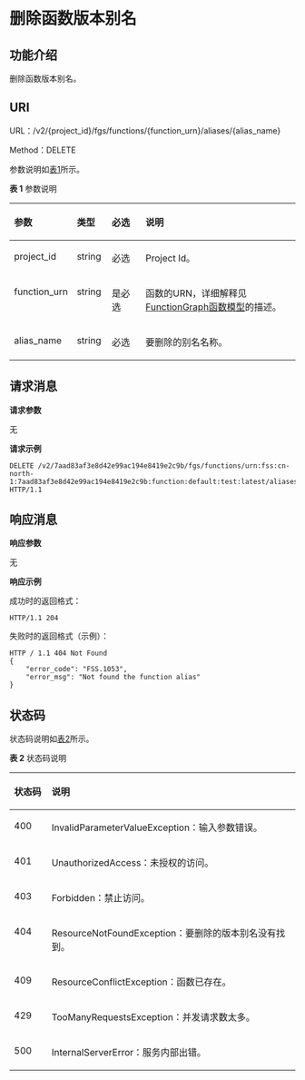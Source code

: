 # 删除函数版本别名<a name="functiongraph_06_0116"></a>

## 功能介绍<a name="section28380432"></a>

删除函数版本别名。

## URI<a name="section54097300"></a>

URL：/v2/\{project\_id\}/fgs/functions/\{function\_urn\}/aliases/\{alias\_name\}

Method：DELETE

参数说明如[表1](#d0e4678)所示。

**表 1**  参数说明

<a name="d0e4678"></a>
<table><thead align="left"><tr id="row21202295"><th class="cellrowborder" valign="top" width="19.39193919391939%" id="mcps1.2.5.1.1"><p id="p39664343"><a name="p39664343"></a><a name="p39664343"></a>参数</p>
</th>
<th class="cellrowborder" valign="top" width="12.241224122412241%" id="mcps1.2.5.1.2"><p id="p58695195"><a name="p58695195"></a><a name="p58695195"></a>类型</p>
</th>
<th class="cellrowborder" valign="top" width="12.241224122412241%" id="mcps1.2.5.1.3"><p id="p56690348"><a name="p56690348"></a><a name="p56690348"></a>必选</p>
</th>
<th class="cellrowborder" valign="top" width="56.12561256125613%" id="mcps1.2.5.1.4"><p id="p28515441"><a name="p28515441"></a><a name="p28515441"></a>说明</p>
</th>
</tr>
</thead>
<tbody><tr id="row28049362"><td class="cellrowborder" valign="top" width="19.39193919391939%" headers="mcps1.2.5.1.1 "><p id="p57405881"><a name="p57405881"></a><a name="p57405881"></a>project_id</p>
</td>
<td class="cellrowborder" valign="top" width="12.241224122412241%" headers="mcps1.2.5.1.2 "><p id="p19364747"><a name="p19364747"></a><a name="p19364747"></a>string</p>
</td>
<td class="cellrowborder" valign="top" width="12.241224122412241%" headers="mcps1.2.5.1.3 "><p id="p25040690"><a name="p25040690"></a><a name="p25040690"></a>必选</p>
</td>
<td class="cellrowborder" valign="top" width="56.12561256125613%" headers="mcps1.2.5.1.4 "><p id="p15030038"><a name="p15030038"></a><a name="p15030038"></a>Project Id。</p>
</td>
</tr>
<tr id="row1052618"><td class="cellrowborder" valign="top" width="19.39193919391939%" headers="mcps1.2.5.1.1 "><p id="p18153235"><a name="p18153235"></a><a name="p18153235"></a>function_urn</p>
</td>
<td class="cellrowborder" valign="top" width="12.241224122412241%" headers="mcps1.2.5.1.2 "><p id="p61125965"><a name="p61125965"></a><a name="p61125965"></a>string</p>
</td>
<td class="cellrowborder" valign="top" width="12.241224122412241%" headers="mcps1.2.5.1.3 "><p id="p52256160"><a name="p52256160"></a><a name="p52256160"></a>是必选</p>
</td>
<td class="cellrowborder" valign="top" width="56.12561256125613%" headers="mcps1.2.5.1.4 "><p id="p4890547"><a name="p4890547"></a><a name="p4890547"></a>函数的URN，详细解释见<a href="FunctionGraph函数模型.md">FunctionGraph函数模型</a>的描述。</p>
</td>
</tr>
<tr id="row60589998"><td class="cellrowborder" valign="top" width="19.39193919391939%" headers="mcps1.2.5.1.1 "><p id="p8842810"><a name="p8842810"></a><a name="p8842810"></a>alias_name</p>
</td>
<td class="cellrowborder" valign="top" width="12.241224122412241%" headers="mcps1.2.5.1.2 "><p id="p45179006"><a name="p45179006"></a><a name="p45179006"></a>string</p>
</td>
<td class="cellrowborder" valign="top" width="12.241224122412241%" headers="mcps1.2.5.1.3 "><p id="p35620899"><a name="p35620899"></a><a name="p35620899"></a>必选</p>
</td>
<td class="cellrowborder" valign="top" width="56.12561256125613%" headers="mcps1.2.5.1.4 "><p id="p66720593"><a name="p66720593"></a><a name="p66720593"></a>要删除的别名名称。</p>
</td>
</tr>
</tbody>
</table>

## 请求消息<a name="section17113655"></a>

**请求参数**

无

**请求示例**

```
DELETE /v2/7aad83af3e8d42e99ac194e8419e2c9b/fgs/functions/urn:fss:cn-north-1:7aad83af3e8d42e99ac194e8419e2c9b:function:default:test:latest/aliases/dev HTTP/1.1
```

## 响应消息<a name="section19805170"></a>

**响应参数**

无

**响应示例**

成功时的返回格式：

```
HTTP/1.1 204
```

失败时的返回格式（示例）：

```
HTTP / 1.1 404 Not Found
{
	"error_code": "FSS.1053",
	"error_msg": "Not found the function alias"
}
```

## 状态码<a name="section44028806"></a>

状态码说明如[表2](#d0e4770)所示。

**表 2**  状态码说明

<a name="d0e4770"></a>
<table><thead align="left"><tr id="row26742857"><th class="cellrowborder" valign="top" width="13.13%" id="mcps1.2.3.1.1"><p id="p18687798"><a name="p18687798"></a><a name="p18687798"></a>状态码</p>
</th>
<th class="cellrowborder" valign="top" width="86.87%" id="mcps1.2.3.1.2"><p id="p37316651"><a name="p37316651"></a><a name="p37316651"></a>说明</p>
</th>
</tr>
</thead>
<tbody><tr id="row2749905"><td class="cellrowborder" valign="top" width="13.13%" headers="mcps1.2.3.1.1 "><p id="p21415759"><a name="p21415759"></a><a name="p21415759"></a>400</p>
</td>
<td class="cellrowborder" valign="top" width="86.87%" headers="mcps1.2.3.1.2 "><p id="p56954958"><a name="p56954958"></a><a name="p56954958"></a>InvalidParameterValueException：输入参数错误。</p>
</td>
</tr>
<tr id="row42832582"><td class="cellrowborder" valign="top" width="13.13%" headers="mcps1.2.3.1.1 "><p id="p46887080"><a name="p46887080"></a><a name="p46887080"></a>401</p>
</td>
<td class="cellrowborder" valign="top" width="86.87%" headers="mcps1.2.3.1.2 "><p id="p39757151"><a name="p39757151"></a><a name="p39757151"></a>UnauthorizedAccess：未授权的访问。</p>
</td>
</tr>
<tr id="row1677875119419"><td class="cellrowborder" valign="top" width="13.13%" headers="mcps1.2.3.1.1 "><p id="p10778851154119"><a name="p10778851154119"></a><a name="p10778851154119"></a>403</p>
</td>
<td class="cellrowborder" valign="top" width="86.87%" headers="mcps1.2.3.1.2 "><p id="p1777885117416"><a name="p1777885117416"></a><a name="p1777885117416"></a>Forbidden：禁止访问。</p>
</td>
</tr>
<tr id="row22270046"><td class="cellrowborder" valign="top" width="13.13%" headers="mcps1.2.3.1.1 "><p id="p59043311"><a name="p59043311"></a><a name="p59043311"></a>404</p>
</td>
<td class="cellrowborder" valign="top" width="86.87%" headers="mcps1.2.3.1.2 "><p id="p17778888"><a name="p17778888"></a><a name="p17778888"></a>ResourceNotFoundException：要删除的版本别名没有找到。</p>
</td>
</tr>
<tr id="row13226134732114"><td class="cellrowborder" valign="top" width="13.13%" headers="mcps1.2.3.1.1 "><p id="p14179142824616"><a name="p14179142824616"></a><a name="p14179142824616"></a>409</p>
</td>
<td class="cellrowborder" valign="top" width="86.87%" headers="mcps1.2.3.1.2 "><p id="p517912813469"><a name="p517912813469"></a><a name="p517912813469"></a>ResourceConflictException：函数已存在。</p>
</td>
</tr>
<tr id="row25792272"><td class="cellrowborder" valign="top" width="13.13%" headers="mcps1.2.3.1.1 "><p id="p8799273"><a name="p8799273"></a><a name="p8799273"></a>429</p>
</td>
<td class="cellrowborder" valign="top" width="86.87%" headers="mcps1.2.3.1.2 "><p id="p41652511"><a name="p41652511"></a><a name="p41652511"></a>TooManyRequestsException：并发请求数太多。</p>
</td>
</tr>
<tr id="row39328280"><td class="cellrowborder" valign="top" width="13.13%" headers="mcps1.2.3.1.1 "><p id="p31474083"><a name="p31474083"></a><a name="p31474083"></a>500</p>
</td>
<td class="cellrowborder" valign="top" width="86.87%" headers="mcps1.2.3.1.2 "><p id="p66372799"><a name="p66372799"></a><a name="p66372799"></a>InternalServerError：服务内部出错。</p>
</td>
</tr>
</tbody>
</table>

